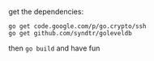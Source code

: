 get the dependencies:

`go get code.google.com/p/go.crypto/ssh`  
`go get github.com/syndtr/goleveldb`

then `go build` and have fun
